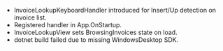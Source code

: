 - InvoiceLookupKeyboardHandler introduced for Insert/Up detection on invoice list.
- Registered handler in App.OnStartup.
- InvoiceLookupView sets BrowsingInvoices state on load.
- dotnet build failed due to missing WindowsDesktop SDK.

